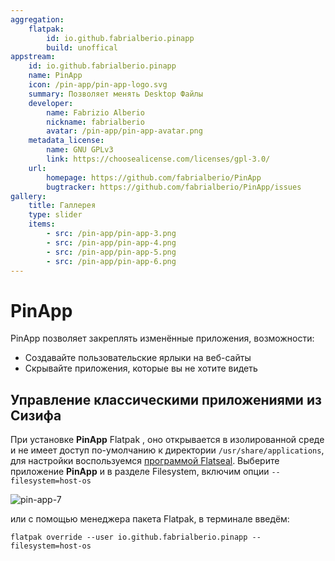 ```yaml
---
aggregation:
    flatpak:
        id: io.github.fabrialberio.pinapp
        build: unoffical
appstream:
    id: io.github.fabrialberio.pinapp
    name: PinApp
    icon: /pin-app/pin-app-logo.svg
    summary: Позволяет менять Desktop Файлы
    developer:
        name: Fabrizio Alberio
        nickname: fabrialberio
        avatar: /pin-app/pin-app-avatar.png
    metadata_license:
        name: GNU GPLv3
        link: https://choosealicense.com/licenses/gpl-3.0/
    url:
        homepage: https://github.com/fabrialberio/PinApp
        bugtracker: https://github.com/fabrialberio/PinApp/issues
gallery:
    title: Галлерея
    type: slider
    items:
        - src: /pin-app/pin-app-3.png
        - src: /pin-app/pin-app-4.png
        - src: /pin-app/pin-app-5.png
        - src: /pin-app/pin-app-6.png
---
```


# PinApp

PinApp позволяет закреплять изменённые приложения, возможности:

-   Создавайте пользовательские ярлыки на веб-сайты
-   Скрывайте приложения, которые вы не хотите видеть

<AGWGallery />

<!--@include: @apps/_parts/install/content-flatpak.md-->

## Управление классическими приложениями из Cизифа

При установке **PinApp** <Badge type="tip">Flatpak</Badge> , оно открывается в изолированной среде и не имеет доступ по-умолчанию к директории `/usr/share/applications`, для настройки воспользуемся [программой Flatseal](/flatseal). Выберите приложение **PinApp** и в разделе Filesystem, включим опции `--filesystem=host-os`

![pin-app-7](/pin-app/pin-app-7.png)

или с помощью менеджера пакета Flatpak, в терминале введём:

```shell
flatpak override --user io.github.fabrialberio.pinapp --filesystem=host-os
```
